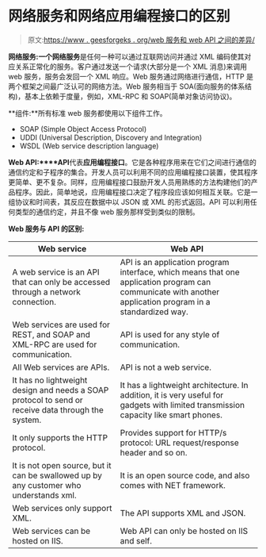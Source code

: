 # 网络服务和网络应用编程接口的区别

> 原文:[https://www . geesforgeks . org/web 服务和 web API 之间的差异/](https://www.geeksforgeeks.org/differences-between-web-services-and-web-api/)

**网络服务:**一个**网络服务**是任何一种可以通过互联网访问并通过 XML 编码使其对应关系正常化的服务。客户通过发送一个请求(大部分是一个 XML 消息)来调用 web 服务，服务会发回一个 XML 响应。Web 服务通过网络进行通信，HTTP 是两个框架之间最广泛认可的网络方法。Web 服务相当于 SOA(面向服务的体系结构)，基本上依赖于度量，例如，XML-RPC 和 SOAP(简单对象访问协议)。

**组件:**所有标准 web 服务都使用以下组件工作。

*   SOAP (Simple Object Access Protocol)
*   UDDI (Universal Description, Discovery and Integration)
*   WSDL (Web service description language)

**Web API:****API**代表**应用编程接口**。它是各种程序用来在它们之间进行通信的通信约定和子程序的集合。开发人员可以利用不同的应用编程接口装置，使其程序更简单、更不复杂。同样，应用编程接口鼓励开发人员用熟练的方法构建他们的产品程序。因此，简单地说，应用编程接口决定了程序段应该如何相互关联。它是一组协议和时间表，其反应在数据中以 JSON 或 XML 的形式返回。API 可以利用任何类型的通信约定，并且不像 web 服务那样受到类似的限制。

**Web 服务与 API 的区别:**

| Web service | Web API |
| --- | --- |
| A web service is an API that can only be accessed through a network connection. | API is an application program interface, which means that one application program can communicate with another application program in a standardized way. |
| Web services are used for REST, and SOAP and XML-RPC are used for communication. | API is used for any style of communication. |
| All Web services are APIs. | API is not a web service. |
| It has no lightweight design and needs a SOAP protocol to send or receive data through the system. | It has a lightweight architecture. In addition, it is very useful for gadgets with limited transmission capacity like smart phones. |
| It only supports the HTTP protocol. | Provides support for HTTP/s protocol: URL request/response header and so on. |
| It is not open source, but it can be swallowed up by any customer who understands xml. | It is an open source code, and also comes with NET framework. |
| Web services only support XML. | The API supports XML and JSON. |
| Web services can be hosted on IIS. | Web API can only be hosted on IIS and self. |